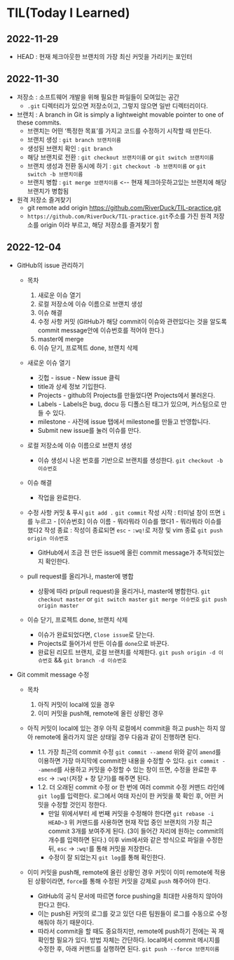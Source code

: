 # TIL(Today I Learned)
 
## 2022-11-29
- HEAD : 현재 체크아웃한 브랜치의 가장 최신 커밋을 가리키는 포인터

## 2022-11-30
- 저장소 : 소프트웨어 개발을 위해 필요한 파일들이 모여있는 공간
  - `.git` 디렉터리가 있으면 저장소이고, 그렇지 않으면 일반 디렉터리이다.
- 브랜치 : A branch in Git is simply a lightweight movable pointer to one of these commits.
  - 브랜치는 어떤 ‘특정한 목표’를 가지고 코드를 수정하기 시작할 때 만든다.
  - 브랜치 생성 : `git branch 브랜치이름`
  - 생성된 브랜치 확인 : `git branch`
  - 해당 브랜치로 전환 : `git checkout 브랜치이름` or `git switch 브랜치이름`
  - 브랜치 생성과 전환 동시에 하기 : `git checkout -b 브랜치이름` or `git switch -b 브랜치이름`
  - 브랜치 병합 : `git merge 브랜치이름` <-- 현재 체크아웃하고있는 브랜치에 해당 브랜치가 병합됨
- 원격 저장소 즐겨찾기
  - git remote add origin https://github.com/RiverDuck/TIL-practice.git
  - `https://github.com/RiverDuck/TIL-practice.git`주소를 가진 원격 저장소를 origin 이라 부르고, 해당 저장소를 즐겨찾기 함

## 2022-12-04
- GitHub의 issue 관리하기

  - 목차
    1. 새로운 이슈 열기
    2. 로컬 저장소에 이슈 이름으로 브랜치 생성
    3. 이슈 해결
    4. 수정 사항 커밋 (GitHub가 해당 commit이 이슈와 관련있다는 것을 알도록 commit message안에 이슈번호를 적어야 한다.)
    5. master에 merge
    6. 이슈 닫기, 프로젝트 done, 브랜치 삭제
  
  - 새로운 이슈 열기
    - 깃헙 - issue - New issue 클릭
    - title과 상세 정보 기입한다.
    - Projects - github의 Projects를 만들었다면 Projects에서 불러온다.
    - Labels - Labels은 bug, docu 등 디폴스된 태그가 있으며, 커스텀으로 만들 수 있다.
    - milestone - 사전에 issue 탭에서 milestone를 만들고 반영합니다.
    - Submit new issue를 눌러 이슈를 만다.
  
  - 로컬 저장소에 이슈 이름으로 브랜치 생성
    - 이슈 생성시 나온 번호를 기반으로 브랜치를 생성한다.
    `git checkout -b 이슈번호`
  
  - 이슈 해결
    - 작업을 완료한다.
  
  - 수정 사항 커밋 & 푸시
    `git add .`
    `git commit`
    작성 시작 : 터미널 창이 뜨면 `i`를 누르고 - [이슈번호] 이슈 이름 - 뭐라뭐라 이슈를 했다1 - 뭐라뭐라 이슈를 했다2
    작성 종료 : 작성이 종료되면 `esc` - `:wq!`로 저장 및 vim 종료
    `git push origin 이슈번호`
  
    - GitHub에서 조금 전 만든 issue에 올린 commit message가 추적되었는지 확인한다.
  
  - pull request를 올리거나, master에 병합
    - 상황에 따라 pr(pull request)을 올리거나, master에 병합한다.
    `git checkout master` or `git switch master`
    `git merge 이슈번호`
    `git push origin master`

  - 이슈 닫기, 프로젝트 done, 브랜치 삭제
    - 이슈가 완료되었다면, `Close issue`로 닫는다.
    - Projects로 들어가서 만든 이슈를 `done`으로 바꾼다.
    - 완료된 리모트 브랜치, 로컬 브랜치를 삭제한다.
    `git push origin -d 이슈번호` && `git branch -d 이슈번호`

- Git commit message 수정
  - 목차
    1. 아직 커밋이 local에 있을 경우
    2. 이미 커밋을 push해, remote에 올린 상황인 경우

  - 아직 커밋이 local에 있는 경우
   아직 로컬에서 commit을 하고 push는 하지 않아 remote에 올라가지 않은 상태일 경우 다음과 같이 진행하면 된다.
    - 1.1. 가장 최근의 commit 수정
     `git commit --amend`
     위와 같이 `amend`를 이용하면 가장 마지막에 commit한 내용을 수정할 수 있다.
     `git commit --amend`를 사용하고 커밋을 수정할 수 있는 창이 뜨면, 수정을 완료한 후 `esc` -> `:wq!`(저장 + 창 닫기)를 해주면 된다.
    - 1.2. 더 오래된 commit 수정 or 한 번에 여러 commit 수정
     커맨드 라인에 `git log`를 입력한다.
     로그에서 여태 자신이 한 커밋을 쭉 확인 후, 어떤 커밋을 수정할 것인지 정한다.
      - 만일 위에서부터 세 번째 커밋을 수정해야 한다면
       `git rebase -i HEAD~3`
       위 커맨드를 사용하면 현재 작업 중인 브랜치의 가장 최근 commit 3개를 보여주게 된다.
       (3이 들어간 자리에 원하는 commit의 개수를 입력하면 된다.)
     이후 vim에서와 같은 방식으로 파일을 수정한 뒤, `esc` -> `:wq!`를 통해 커밋을 저장한다.
      - 수정이 잘 되었는지 `git log`를 통해 확인한다.
  - 이미 커밋을 push해, remote에 올린 상황인 경우
   커밋이 이미 remote에 적용된 상황이라면, `force`를 통해 수정된 커밋을 강제로 `push` 해주어야 한다.
    - GitHub의 공식 문서에 따르면 force pushing을 최대한 사용하지 않아야 한다고 한다.
    - 이는 push된 커밋의 로그를 갖고 있던 다른 팀원들이 로그를 수동으로 수정해줘야 하기 때문이다.
    - 따라서 commit을 할 때도 중요하지만, remote에 push하기 전에는 꼭 재확인할 필요가 있다.
   방법 자체는 간단하다.
   local에서 commit 메시지를 수정한 후, 아래 커맨드를 실행하면 된다.
   `git push --force 브랜치이름`